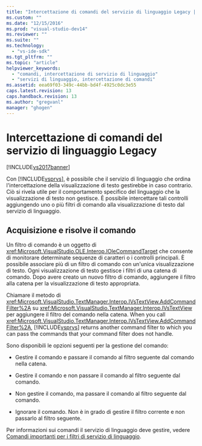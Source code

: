 ```yaml
---
title: "Intercettazione di comandi del servizio di linguaggio Legacy | Microsoft Docs"
ms.custom: ""
ms.date: "12/15/2016"
ms.prod: "visual-studio-dev14"
ms.reviewer: ""
ms.suite: ""
ms.technology: 
  - "vs-ide-sdk"
ms.tgt_pltfrm: ""
ms.topic: "article"
helpviewer_keywords: 
  - "comandi, intercettazione di servizio di linguaggio"
  - "servizi di linguaggio, intercettazione di comandi"
ms.assetid: eea69f03-349c-44bb-bd4f-4925c0dc3e55
caps.latest.revision: 13
caps.handback.revision: 13
ms.author: "gregvanl"
manager: "ghogen"
---
```

# Intercettazione di comandi del servizio di linguaggio Legacy
[!INCLUDE[vs2017banner](../../code-quality/includes/vs2017banner.md)]

Con [!INCLUDE[vsprvs](../../code-quality/includes/vsprvs_md.md)], è possibile che il servizio di linguaggio che ordina l'intercettazione della visualizzazione di testo gestirebbe in caso contrario.  Ciò si rivela utile per il comportamento specifico del linguaggio che la visualizzazione di testo non gestisce.  È possibile intercettare tali controlli aggiungendo uno o più filtri di comando alla visualizzazione di testo dal servizio di linguaggio.  
  
## Acquisizione e risolve il comando  
 Un filtro di comando è un oggetto di <xref:Microsoft.VisualStudio.OLE.Interop.IOleCommandTarget> che consente di monitorare determinate sequenze di caratteri o i controlli principali.  È possibile associare più di un filtro di comando con un'unica visualizzazione di testo.  Ogni visualizzazione di testo gestisce i filtri di una catena di comando.  Dopo avere creato un nuovo filtro di comando, aggiungere il filtro alla catena per la visualizzazione di testo appropriata.  
  
 Chiamare il metodo di <xref:Microsoft.VisualStudio.TextManager.Interop.IVsTextView.AddCommandFilter%2A> su <xref:Microsoft.VisualStudio.TextManager.Interop.IVsTextView> per aggiungere il filtro del comando nella catena.  When you call <xref:Microsoft.VisualStudio.TextManager.Interop.IVsTextView.AddCommandFilter%2A>, [!INCLUDE[vsprvs](../../code-quality/includes/vsprvs_md.md)] returns another command filter to which you can pass the commands that your command filter does not handle.  
  
 Sono disponibili le opzioni seguenti per la gestione del comando:  
  
-   Gestire il comando e passare il comando al filtro seguente dal comando nella catena.  
  
-   Gestire il comando e non passare il comando al filtro seguente dal comando.  
  
-   Non gestire il comando, ma passare il comando al filtro seguente dal comando.  
  
-   Ignorare il comando.  Non è in grado di gestire il filtro corrente e non passarlo al filtro seguente.  
  
 Per informazioni sui comandi il servizio di linguaggio deve gestire, vedere [Comandi importanti per i filtri di servizio di linguaggio](../../extensibility/internals/important-commands-for-language-service-filters.md).